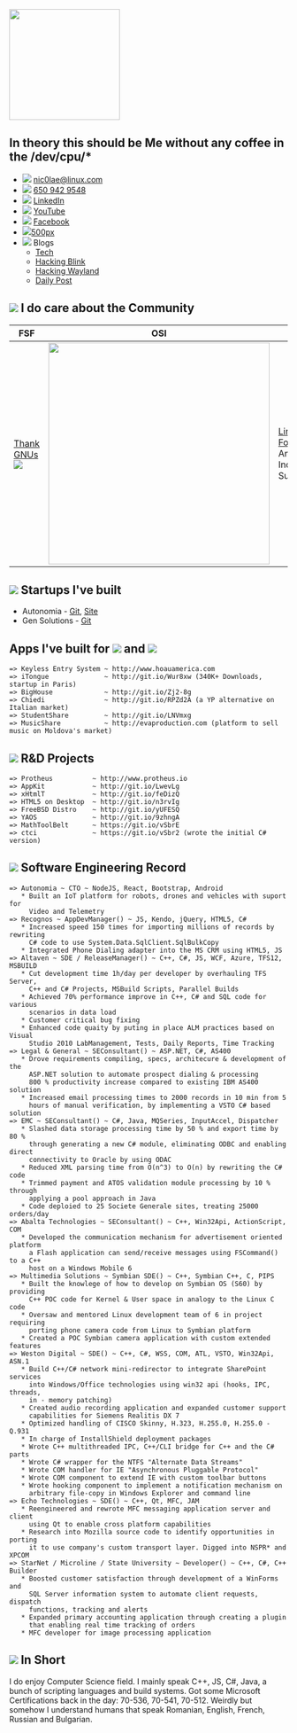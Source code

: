 
<img src="https://github.com/username/Resume/blob/pics/profilepic.jpg" width="200px" />

## In theory this should be Me without any coffee in the /dev/cpu/*
- ![](https://storage.googleapis.com/material-icons/external-assets/v4/icons/svg/ic_email_black_24px.svg) <a href="mailto:nic0lae@linux.com">nic0lae@linux.com</a>
- ![](https://storage.googleapis.com/material-icons/external-assets/v4/icons/svg/ic_phone_black_24px.svg) <a href="tel:+16509429548">650 942 9548</a>
- ![](https://storage.googleapis.com/material-icons/external-assets/v4/icons/svg/ic_people_black_24px.svg) [LinkedIn](https://www.linkedin.com/in/nic0lae "LinkedIn")
- ![](https://storage.googleapis.com/material-icons/external-assets/v4/icons/svg/ic_videocam_black_24px.svg) [YouTube](https://www.youtube.com/channel/UCe-6hpCmxECeU3v80VHSwow "YouTube")
- ![](https://storage.googleapis.com/material-icons/external-assets/v4/icons/svg/ic_mood_black_24px.svg) [Facebook](https://facebook.com/nic0lae "Facebook")
- ![](https://storage.googleapis.com/material-icons/external-assets/v4/icons/svg/ic_photo_camera_black_24px.svg)[500px](https://500px.com/nic0lae "500px")
- ![](https://storage.googleapis.com/material-icons/external-assets/v4/icons/svg/ic_record_voice_over_black_24px.svg) Blogs
    - [Tech](https://nic0lae.github.io "Tech")
    - [Hacking Blink](https://rockblink.blogspot.com "Hacking Blink")
    - [Hacking Wayland](http://rockwayland.blogspot.com "Hacking Wayland")
    - [Daily Post](http://dailygpost.blogspot.com "Daily Post")



## ![](https://storage.googleapis.com/material-icons/external-assets/v4/icons/svg/ic_forum_black_24px.svg) I do care about the Community
 FSF    | OSI    | Linux | KDE
--------|--------|--------|--------
[Thank GNUs](https://www.gnu.org/thankgnus/2017supporters.html "Thank GNUs") <img src="https://static.fsf.org/nosvn/associate/crm/1080099.png" /> | <img src="https://github.com/username/Resume/blob/pics/osimember.png" width="400px" /> | [Linux Foundation](https://www.linuxfoundation.org "Linux Foundation") Annual Individual Supporter | [KDE Community](https://relate.kde.org/civicrm/profile?gid=18&search=0 "KDE Community") Annual Supporting Member



## ![](https://storage.googleapis.com/material-icons/external-assets/v4/icons/svg/ic_work_black_24px.svg) Startups I've built
- Autonomia - [Git](https://github.com/Autonomia "Git"), [Site](http://autonomia.io "Site")
- Gen Solutions - [Git](https://github.com/nic0lae?tab=repositories&q=GenSolutions "Gen Solutions")


## Apps I've built for ![](https://storage.googleapis.com/material-icons/external-assets/v4/icons/svg/ic_android_black_24px.svg) and ![](https://materialdesignicons.com/api/download/icon/svg/2829275C-A01C-42CD-A195-447629791D04) 
```text
=> Keyless Entry System ~ http://www.hoauamerica.com
=> iTongue              ~ http://git.io/Wur8xw (340K+ Downloads, startup in Paris)
=> BigHouse             ~ http://git.io/Zj2-8g
=> Chiedi               ~ http://git.io/RPZd2A (a YP alternative on Italian market)
=> StudentShare         ~ http://git.io/LNVmxg
=> MusicShare           ~ http://evaproduction.com (platform to sell music on Moldova's market)
```



## ![](https://storage.googleapis.com/material-icons/external-assets/v4/icons/svg/ic_rowing_black_24px.svg) R&amp;D Projects
```text
=> Protheus          ~ http://www.protheus.io
=> AppKit            ~ http://git.io/LwevLg
=> xHtmlT            ~ http://git.io/feDizQ
=> HTML5 on Desktop  ~ http://git.io/n3rvIg
=> FreeBSD Distro    ~ http://git.io/yUFESQ
=> YAOS              ~ http://git.io/9zhngA
=> MathToolBelt      ~ https://git.io/vSbrE
=> ctci              ~ https://git.io/vSbr2 (wrote the initial C# version)
```



## ![](https://storage.googleapis.com/material-icons/external-assets/v4/icons/svg/ic_code_black_24px.svg) Software Engineering Record
```text
=> Autonomia ~ CTO ~ NodeJS, React, Bootstrap, Android
   * Built an IoT platform for robots, drones and vehicles with suport for 
     Video and Telemetry
=> Recognos ~ AppDevManager() ~ JS, Kendo, jQuery, HTML5, C#
   * Increased speed 150 times for importing millions of records by rewriting
     C# code to use System.Data.SqlClient.SqlBulkCopy
   * Integrated Phone Dialing adapter into the MS CRM using HTML5, JS
=> Altaven ~ SDE / ReleaseManager() ~ C++, C#, JS, WCF, Azure, TFS12, MSBUILD
   * Cut development time 1h/day per developer by overhauling TFS Server,
     C++ and C# Projects, MSBuild Scripts, Parallel Builds
   * Achieved 70% performance improve in C++, C# and SQL code for various
     scenarios in data load
   * Customer critical bug fixing
   * Enhanced code quaity by puting in place ALM practices based on Visual
     Studio 2010 LabManagement, Tests, Daily Reports, Time Tracking
=> Legal & General ~ SEConsultant() ~ ASP.NET, C#, AS400
   * Drove requirements compiling, specs, architecure & development of the
     ASP.NET solution to automate prospect dialing & processing
     800 % productivity increase compared to existing IBM AS400 solution
   * Increased email processing times to 2000 records in 10 min from 5 
     hours of manual verification, by implementing a VSTO C# based solution
=> EMC ~ SEConsultant() ~ C#, Java, MQSeries, InputAccel, Dispatcher
   * Slashed data storage processing time by 50 % and export time by 80 %
     through generating a new C# module, eliminating ODBC and enabling direct
     connectivity to Oracle by using ODAC
   * Reduced XML parsing time from O(n^3) to O(n) by rewriting the C# code
   * Trimmed payment and ATOS validation module processing by 10 % through
     applying a pool approach in Java
   * Code deploied to 25 Societe Generale sites, treating 25000 orders/day
=> Abalta Technologies ~ SEConsultant() ~ C++, Win32Api, ActionScript, COM
   * Developed the communication mechanism for advertisement oriented platform
     a Flash application can send/receive messages using FSCommand() to a C++ 
     host on a Windows Mobile 6
=> Multimedia Solutions ~ Symbian SDE() ~ C++, Symbian C++, C, PIPS
   * Built the knowlege of how to develop on Symbian OS (S60) by providing
     C++ POC code for Kernel & User space in analogy to the Linux C code
   * Oversaw and mentored Linux development team of 6 in project requiring
     porting phone camera code from Linux to Symbian platform
   * Created a POC Symbian camera application with custom extended features
=> Weston Digital ~ SDE() ~ C++, C#, WSS, COM, ATL, VSTO, Win32Api, ASN.1
   * Build C++/C# network mini-redirector to integrate SharePoint services
     into Windows/Office technologies using win32 api (hooks, IPC, threads,
     in - memory patching)
   * Created audio recording application and expanded customer support
     capabilities for Siemens Realitis DX 7
   * Optimized handling of CISCO Skinny, H.323, H.255.0, H.255.0 - Q.931
   * In charge of InstallShield deployment packages
   * Wrote C++ multithreaded IPC, C++/CLI bridge for C++ and the C# parts
   * Wrote C# wrapper for the NTFS "Alternate Data Streams"
   * Wrote COM handler for IE "Asynchronous Pluggable Protocol"
   * Wrote COM component to extend IE with custom toolbar buttons
   * Wrote hooking component to implement a notification mechanism on
     arbitrary file-copy in Windows Explorer and command line
=> Echo Technologies ~ SDE() ~ C++, Qt, MFC, JAM
   * Reengineered and rewrote MFC messaging application server and client
     using Qt to enable cross platform capabilities
   * Research into Mozilla source code to identify opportunities in porting
     it to use company's custom transport layer. Digged into NSPR* and XPCOM
=> StarNet / Microline / State University ~ Developer() ~ C++, C#, C++ Builder
   * Boosted customer satisfaction through development of a WinForms and
     SQL Server information system to automate client requests, dispatch
     functions, tracking and alerts
   * Expanded primary accounting application through creating a plugin
     that enabling real time tracking of orders
   * MFC developer for image processing application
```



## ![](https://storage.googleapis.com/material-icons/external-assets/v4/icons/svg/ic_content_cut_black_24px.svg) In Short
I do enjoy Computer Science field. I mainly speak C++, JS, C#, Java, a bunch of scripting languages and build systems.
Got some Microsoft Certifications back in the day: 70-536, 70-541, 70-512.
Weirdly but somehow I understand humans that speak Romanian, English, French, Russian and Bulgarian.